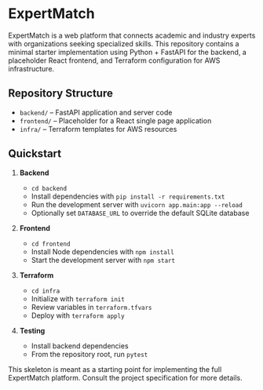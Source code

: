 # ExpertMatch

ExpertMatch is a web platform that connects academic and industry experts with organizations seeking specialized skills. This repository contains a minimal starter implementation using Python + FastAPI for the backend, a placeholder React frontend, and Terraform configuration for AWS infrastructure.

## Repository Structure

- `backend/` – FastAPI application and server code
- `frontend/` – Placeholder for a React single page application
- `infra/` – Terraform templates for AWS resources

## Quickstart

1. **Backend**
   - `cd backend`
   - Install dependencies with `pip install -r requirements.txt`
   - Run the development server with `uvicorn app.main:app --reload`
   - Optionally set `DATABASE_URL` to override the default SQLite database

2. **Frontend**
   - `cd frontend`
   - Install Node dependencies with `npm install`
   - Start the development server with `npm start`

3. **Terraform**
   - `cd infra`
   - Initialize with `terraform init`
   - Review variables in `terraform.tfvars`
   - Deploy with `terraform apply`

4. **Testing**
   - Install backend dependencies
   - From the repository root, run `pytest`

This skeleton is meant as a starting point for implementing the full ExpertMatch platform. Consult the project specification for more details.
